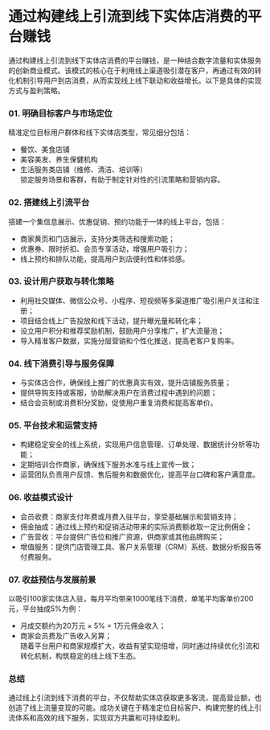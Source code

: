 # 通过构建线上引流到线下实体店消费的平台赚钱

通过构建线上引流到线下实体店消费的平台赚钱，是一种结合数字流量和实体服务的创新商业模式。该模式的核心在于利用线上渠道吸引潜在客户，再通过有效的转化机制引导用户到店消费，从而实现线上线下联动和收益增长。以下是具体的实现方式与盈利策略。

### 01. 明确目标客户与市场定位  
精准定位目标用户群体和线下实体店类型，常见细分包括：  
* 餐饮、美食店铺  
* 美容美发、养生保健机构  
* 生活服务类店铺（维修、清洁、培训等）  
锁定服务场景和客群，有助于制定针对性的引流策略和营销内容。

### 02. 搭建线上引流平台  
搭建一个集信息展示、优惠促销、预约功能于一体的线上平台，包括：  
* 商家黄页和门店展示，支持分类筛选和搜索功能；  
* 优惠券、限时折扣、会员专享活动，增强用户吸引力；  
* 线上预约和排队功能，提高用户到店便利性和体验感。

### 03. 设计用户获取与转化策略  
* 利用社交媒体、微信公众号、小程序、短视频等多渠道推广吸引用户关注和注册；  
* 项目结合线上广告投放和线下活动，提升曝光量和转化率；  
* 设立用户积分和推荐奖励机制，鼓励用户分享推广，扩大流量池；  
* 导入精准客户数据，实施分层营销和个性化推送，提高老客户复购率。

### 04. 线下消费引导与服务保障  
* 与实体店合作，确保线上推广的优惠真实有效，提升店铺服务质量；  
* 提供导购支持或客服，协助解决用户在消费过程中遇到的问题；  
* 结合会员制或消费积分奖励，促使用户重复消费和提高客单价。

### 05. 平台技术和运营支持  
* 构建稳定安全的线上系统，实现用户信息管理、订单处理、数据统计分析等功能；  
* 定期培训合作商家，确保线下服务水准与线上宣传一致；  
* 运营团队负责用户反馈、售后服务和数据优化，提高平台口碑和客户满意度。

### 06. 收益模式设计  
* 会员收费：商家支付年费或月费入驻平台，享受基础展示和营销支持；  
* 佣金抽成：通过线上预约和促销活动带来的实际消费额收取一定比例佣金；  
* 广告营收：平台提供广告位和推广资源，供商家或其他品牌购买；  
* 增值服务：提供门店管理工具、客户关系管理（CRM）系统、数据分析报告等付费服务。

### 07. 收益预估与发展前景  
以吸引100家实体店入驻，每月平均带来1000笔线下消费，单笔平均客单价200元，平台抽成5%为例：  
* 月成交额约为20万元 × 5% = 1万元佣金收入；  
* 商家会员费及广告收入另算；  
随着平台用户和商家规模扩大，收益有望实现倍增，同时通过持续优化引流和转化机制，构筑稳定的线上线下生态。

### 总结  
通过线上引流到线下消费的平台，不仅帮助实体店获取更多客流，提高营业额，也创造了线上流量变现的可能。成功关键在于精准定位目标客户、构建完整的线上引流体系和高效的线下服务，实现双方共赢和可持续盈利。